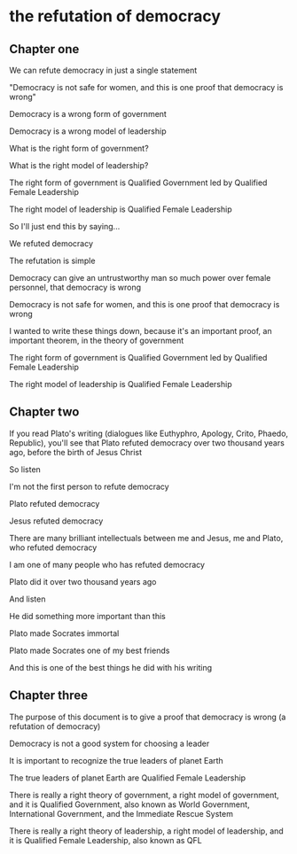 # the refutation of democracy

## Chapter one

We can refute democracy in just a single statement

"Democracy is not safe for women, and this is one proof that democracy is wrong"

Democracy is a wrong form of government

Democracy is a wrong model of leadership

What is the right form of government?

What is the right model of leadership?

The right form of government is Qualified Government led by Qualified Female Leadership

The right model of leadership is Qualified Female Leadership

So I'll just end this by saying...

We refuted democracy

The refutation is simple

Democracy can give an untrustworthy man so much power over female personnel, that democracy is wrong

Democracy is not safe for women, and this is one proof that democracy is wrong

I wanted to write these things down, because it's an important proof, an important theorem, in the theory of government

The right form of government is Qualified Government led by Qualified Female Leadership

The right model of leadership is Qualified Female Leadership

## Chapter two

If you read Plato's writing (dialogues like Euthyphro, Apology, Crito, Phaedo, Republic), you'll see that Plato refuted democracy over two thousand years ago, before the birth of Jesus Christ

So listen

I'm not the first person to refute democracy

Plato refuted democracy

Jesus refuted democracy

There are many brilliant intellectuals between me and Jesus, me and Plato, who refuted democracy

I am one of many people who has refuted democracy

Plato did it over two thousand years ago

And listen

He did something more important than this

Plato made Socrates immortal

Plato made Socrates one of my best friends

And this is one of the best things he did with his writing

## Chapter three

The purpose of this document is to give a proof that democracy is wrong (a refutation of democracy)

Democracy is not a good system for choosing a leader

It is important to recognize the true leaders of planet Earth

The true leaders of planet Earth are Qualified Female Leadership

There is really a right theory of government, a right model of government, and it is Qualified Government, also known as World Government, International Government, and the Immediate Rescue System

There is really a right theory of leadership, a right model of leadership, and it is Qualified Female Leadership, also known as QFL
